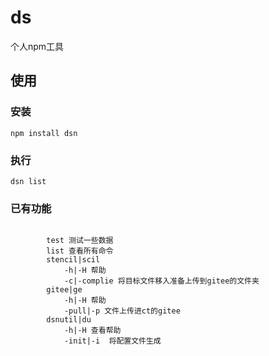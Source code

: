 # ds
个人npm工具


## 使用

### 安装
```
npm install dsn
```

### 执行

```
dsn list
```

### 已有功能

```

        test 测试一些数据
        list 查看所有命令
        stencil|scil     
            -h|-H 帮助   
            -c|-complie 将目标文件移入准备上传到gitee的文件夹
        gitee|ge
            -h|-H 帮助
            -pull|-p 文件上传进ct的gitee
        dsnutil|du
            -h|-H 查看帮助
            -init|-i  将配置文件生成

```
